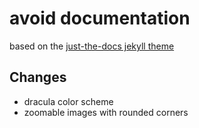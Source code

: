 # avoid documentation

based on the [just-the-docs jekyll theme](https://pmarsceill.github.io/just-the-docs/)

## Changes

- dracula color scheme
- zoomable images with rounded corners